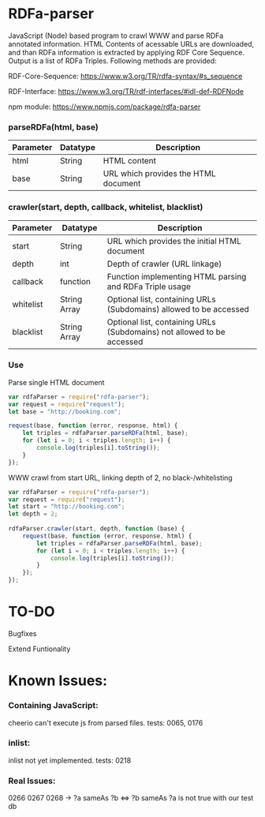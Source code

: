 # RDFa-parser

JavaScript (Node) based program to crawl WWW and parse RDFa annotated information. HTML Contents of acessable URLs are downloaded, and than RDFa information is extracted by applying RDF Core Sequence. Output is a list of RDFa Triples. Following methods are provided:

RDF-Core-Sequence: https://www.w3.org/TR/rdfa-syntax/#s_sequence

RDF-Interface: https://www.w3.org/TR/rdf-interfaces/#idl-def-RDFNode

npm module: https://www.npmjs.com/package/rdfa-parser

### parseRDFa(html, base)

Parameter | Datatype | Description
--- | --- | ---
html | String | HTML content
base | String | URL which provides the HTML document

### crawler(start, depth, callback, whitelist, blacklist)

Parameter | Datatype | Description
--- | --- | ---
start | String | URL which provides the initial HTML document
depth | int | Depth of crawler (URL linkage)
callback | function | Function implementing HTML parsing and RDFa Triple usage
whitelist | String Array | Optional list, containing URLs (Subdomains) allowed to be accessed
blacklist | String Array | Optional list, containing URLs (Subdomains) not allowed to be accessed

### Use 

Parse single HTML document
```javascript
var rdfaParser = require("rdfa-parser");
var request = require("request");
let base = "http://booking.com";

request(base, function (error, response, html) {
    let triples = rdfaParser.parseRDFa(html, base);
    for (let i = 0; i < triples.length; i++) {
        console.log(triples[i].toString());
    }
});
```

WWW crawl from start URL, linking depth of 2, no black-/whitelisting
```javascript
var rdfaParser = require("rdfa-parser");
var request = require("request");
let start = "http://booking.com";
let depth = 2;
 
rdfaParser.crawler(start, depth, function (base) {
    request(base, function (error, response, html) {
        let triples = rdfaParser.parseRDFa(html, base);
        for (let i = 0; i < triples.length; i++) {
            console.log(triples[i].toString());
        }
    });
});
```

# TO-DO

Bugfixes

Extend Funtionality

# Known Issues:

### Containing JavaScript:
cheerio can't execute js from parsed files. tests:
0065, 0176

### inlist:
inlist not yet implemented. tests: 0218

### Real Issues:
0266 0267 0268 -> ?a sameAs ?b <=> ?b sameAs ?a is not true with our test db




